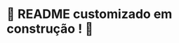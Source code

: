 # :construction: README customizado em construção ! :construction:
<!-- 
REQUSITO 1
A página deve conter o título "Paleta de Cores"

O título deverá ficar dentro de uma tag h1 com o id denominado title;

O texto do título deve ser exatamente "Paleta de Cores".

O que será testado:

O título deve possuir a tag h1;
O título deve possuir o id title;
O título deve ser Paleta de Cores

Requisito 2

A página deve conter uma paleta com quatro opções de cores
A paleta de cores deve ser um elemento com id denominado color-palette, e cada cor individual contida na paleta de cores deve possuir a classe chamada color;

A cor de fundo de cada elemento da paleta deverá ser a cor que o elemento representa. A única cor não permitida na paleta é a cor branca;

Cada elemento da paleta de cores deverá ter uma borda preta, sólida e com 1 pixel de largura;

A paleta de cores deverá listar todas as cores disponíveis para utilização lado a lado, e deverá ser posicionada abaixo do título Paleta de Cores;

A paleta de cores não deve conter cores repetidas.

O que será testado:

A paleta de cores deve possuir o id color-palette;

As cores individuais da paleta devem possuir a classe color;

A cor de fundo de cada elemento da paleta é a cor que o elemento representa warning A única cor não permitida na paleta é a cor branca warning;

Os elementos da paleta de cores devem ter borda preta, sólida e com 1 pixel de largura;

As cores da paleta devem estar lado a lado;

A paleta de cores deve estar posicionada abaixo do título Paleta de Cores;

A paleta de cores não pode conter cores repetidas.

Requisito 3 

A primeira cor na paleta criada no requisito 2 deve ser preta. As demais cores podem ser escolhidas livremente.

O que será testado:

A primeira cor da paleta deve possuir background-color  preto;

Requisito 4 

A primeira cor na paleta criada no requisito 2 deve ser preta. As demais cores podem ser escolhidas livremente.

O que será testado:

A primeira cor da paleta deve possuir background-color  preto;

Requistio 5
As cores da paleta de cores que foram geradas aleatoriamente devem ser mantidas após recarregar a página

O que será testado:

A paleta gerada deve ser salva no localStorage com a chave colorPalette;

A paleta gerada deve ser mantida ao recarregar a página.
-->
